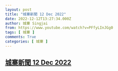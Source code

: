 ```yaml
---
layout: post
title: "城寨新聞 12 Dec 2022"
date: 2022-12-12T13:27:34.000Z
author: 城寨 Singjai
from: https://www.youtube.com/watch?v=PFfyLInJGg0
tags: [ 城寨 ]
comments: True
categories: [ 城寨 ]
---
```

<!--1670851654000-->
[城寨新聞 12 Dec 2022](https://www.youtube.com/watch?v=PFfyLInJGg0)
------

<div>

</div>
